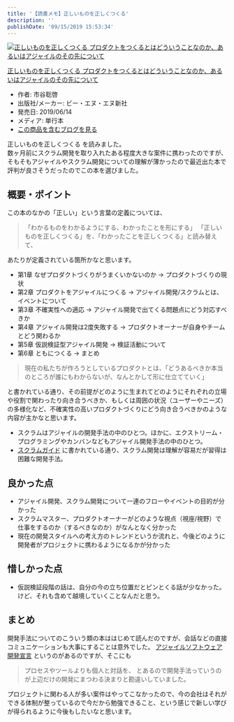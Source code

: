 ```yaml
---
title: '【読書メモ】正しいものを正しくつくる'
description: ''
publishDate: '09/15/2019 15:53:34'
---
```


<p><div class="hatena-asin-detail"><a href="http://www.amazon.co.jp/exec/obidos/ASIN/4802511191/hatena-blog-22/"><img src="https://images-fe.ssl-images-amazon.com/images/I/41txD1eZGrL._SL160_.jpg" class="hatena-asin-detail-image" alt="正しいものを正しくつくる プロダクトをつくるとはどういうことなのか、あるいはアジャイルのその先について" title="正しいものを正しくつくる プロダクトをつくるとはどういうことなのか、あるいはアジャイルのその先について"></a><div class="hatena-asin-detail-info"><p class="hatena-asin-detail-title"><a href="http://www.amazon.co.jp/exec/obidos/ASIN/4802511191/hatena-blog-22/">正しいものを正しくつくる プロダクトをつくるとはどういうことなのか、あるいはアジャイルのその先について</a></p><ul><li><span class="hatena-asin-detail-label">作者:</span> 市谷聡啓</li><li><span class="hatena-asin-detail-label">出版社/メーカー:</span> ビー・エヌ・エヌ新社</li><li><span class="hatena-asin-detail-label">発売日:</span> 2019/06/14</li><li><span class="hatena-asin-detail-label">メディア:</span> 単行本</li><li><a href="http://d.hatena.ne.jp/asin/4802511191/hatena-blog-22" target="_blank">この商品を含むブログを見る</a></li></ul></div><div class="hatena-asin-detail-foot"></div></div></p>

<p>正しいものを正しくつくる を読みました。<br/>
数ヶ月前にスクラム開発を取り入れたある程度大きな案件に携わったのですが、そもそもアジャイルやスクラム開発についての理解が薄かったので最近出た本で評判が良さそうだったのでこの本を選びました。</p>

<h2>概要・ポイント</h2>

<p>この本のなかの「正しい」という言葉の定義については、</p>

<blockquote><p>「わかるものをわかるようにする、わかったことを形にする」
「正しいものを正しくつくる」を、「わかったことを正しくつくる」と読み替えて、</p></blockquote>

<p>あたりが定義されている箇所かなと思います。</p>

<ul>
<li>第1章 なぜプロダクトづくりがうまくいかないのか → プロダクトづくりの現状</li>
<li>第2章 プロダクトをアジャイルにつくる → アジャイル開発/スクラムとは、イベントについて</li>
<li>第3章 不確実性への適応 → アジャイル開発で出てくる問題点にどう対応すべきか</li>
<li>第4章 アジャイル開発は2度失敗する → プロダクトオーナーが自身やチームとどう関わるか</li>
<li>第5章 仮説検証型アジャイル開発 → 検証活動について</li>
<li>第6章 ともにつくる → まとめ</li>
</ul>

<blockquote><p>現在の私たちが作ろうとしているプロダクトとは、「どうあるべきか本当のところが誰にもわからないが、なんとかして形に仕立てていく」</p></blockquote>

<p>と書かれている通り、その前提がどのように生まれてどのようにそれぞれの立場や役割で関わったり向き合うべきか、もしくは周囲の状況（ユーザーやニーズ）の多様化など、不確実性の高いプロダクトづくりにどう向き合うべきかのような内容が主かなと思います。</p>

<ul>
<li>スクラムはアジャイルの開発手法の中のひとつ。ほかに、エクストリーム・プログラミングやカンバンなどもアジャイル開発手法の中のひとつ。</li>
<li><a href="https://www.scrumguides.org/docs/scrumguide/v2017/2017-Scrum-Guide-Japanese.pdf">スクラムガイド</a> に書かれている通り、スクラム開発は理解が容易だが習得は困難な開発手法。</li>
</ul>

<h2>良かった点</h2>

<ul>
<li>アジャイル開発、スクラム開発について一連のフローやイベントの目的が分かった</li>
<li>スクラムマスター、プロダクトオーナーがどのような視点（視座/視野）で仕事をするのか（するべきなのか）がなんとなく分かった</li>
<li>現在の開発スタイルへの考え方のトレンドというか流れと、今後どのように開発者がプロジェクトに携わるようになるかが分かった</li>
</ul>

<h2>惜しかった点</h2>

<ul>
<li>仮説検証段階の話は、自分の今の立ち位置だとピンとくる話が少なかった。けど、それも含めて越境していくことなんだと思う。</li>
</ul>

<h2>まとめ</h2>

<p>開発手法についてのこういう類の本ははじめて読んだのですが、会話などの直接コミュニケーションも大事にすることは意外でした。
<a href="http://agilemanifesto.org/iso/ja/manifesto.html">アジャイルソフトウェア開発宣言</a> というのがあるのですが、そこにも</p>

<blockquote><p>プロセスやツールよりも個人と対話を、
とあるので開発手法っていうのが上辺だけの開発にまつわる決まりと勘違いしていました。</p></blockquote>

<p>プロジェクトに関わる人が多い案件はやってこなかったので、今の会社はそれができる体制が整っているので今だから勉强できること、という感じで新しい学びが得られるように今後もしたいなと思います。</p>
